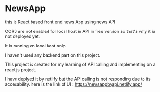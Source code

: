 # NewsApp
this is React based front end news App using news API

CORS are not enabled for local host in API in free version 
so that's why it is not deployed yet.

It is running on local host only.

I haven't used any backend part on this project.

This project is created for my learning of API calling and implementing on a react js project.


I have deplyed it by netlify but the API calling is not responding due to its accesability.
here is the link of UI :
https://newsappbyapi.netlify.app/
